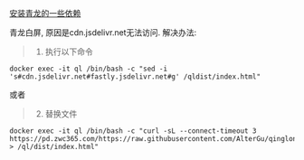 [安装青龙的一些依赖](https://github.com/AlterGu/qinglong_note/blob/main/install_dep_ql)


青龙白屏, 原因是cdn.jsdelivr.net无法访问.
解决办法:
> 1. 执行以下命令
```shell
docker exec -it ql /bin/bash -c "sed -i 's#cdn.jsdelivr.net#fastly.jsdelivr.net#g' /qldist/index.html"
```

或者

> 2. 替换文件
```shell
docker exec -it ql /bin/bash -c "curl -sL --connect-timeout 3 https://pd.zwc365.com/https://raw.githubusercontent.com/AlterGu/qinglong_note/main/index.html > /ql/dist/index.html"
```
